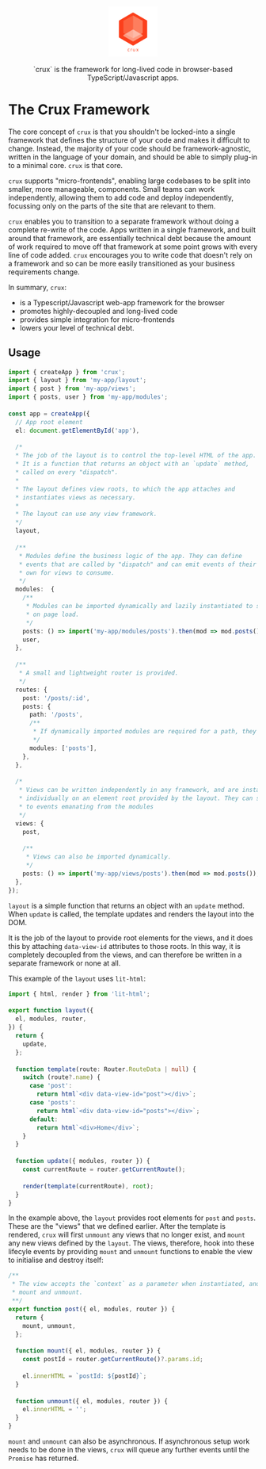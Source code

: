 <div style="width: 100%; text-align: center;"><img src="./public/images/logo.png" style="width: 100px; margin: auto" /><p width="300px">`crux` is the framework for long-lived code in browser-based TypeScript/Javascript apps.</p></div>

# The Crux Framework

The core concept of `crux` is that you shouldn't be locked-into a single framework that defines the structure of your code and makes it difficult to change. Instead, the majority of your code should be framework-agnostic, written in the language of your domain, and should be able to simply plug-in to a minimal core. `crux` is that core.

`crux` supports "micro-frontends", enabling large codebases to be split into smaller, more manageable, components. Small teams can work independently, allowing them to add code and deploy independently, focussing only on the parts of the site that are relevant to them.

`crux` enables you to transition to a separate framework without doing a complete re-write of the code. Apps written in a single framework, and built around that framework, are essentially technical debt because the amount of work required to move off that framework at some point grows with every line of code added. `crux` encourages you to write code that doesn't rely on a framework and so can be more easily transitioned as your business requirements change.

In summary, `crux`:

- is a Typescript/Javascript web-app framework for the browser
- promotes highly-decoupled and long-lived code
- provides simple integration for micro-frontends
- lowers your level of technical debt.

## Usage

```ts
import { createApp } from 'crux';
import { layout } from 'my-app/layout';
import { post } from 'my-app/views';
import { posts, user } from 'my-app/modules';

const app = createApp({
  // App root element
  el: document.getElementById('app'),

  /*
  * The job of the layout is to control the top-level HTML of the app.
  * It is a function that returns an object with an `update` method,
  * called on every "dispatch".
  *
  * The layout defines view roots, to which the app attaches and
  * instantiates views as necessary.
  *
  * The layout can use any view framework.
  */
  layout,

  /**
   * Modules define the business logic of the app. They can define
   * events that are called by "dispatch" and can emit events of their
   * own for views to consume.
   */
  modules:  {
    /**
     * Modules can be imported dynamically and lazily instantiated to save time
     * on page load.
     */
    posts: () => import('my-app/modules/posts').then(mod => mod.posts()),
    user,
  },

  /**
   * A small and lightweight router is provided.
   */
  routes: {
    post: '/posts/:id',
    posts: {
      path: '/posts',
      /**
       * If dynamically imported modules are required for a path, they can be referenced here.
       */
      modules: ['posts'],
    },
  },

  /*
   * Views can be written independently in any framework, and are instantiated
   * individually on an element root provided by the layout. They can subscribe
   * to events emanating from the modules
   */
  views: {
    post,

    /**
     * Views can also be imported dynamically.
     */
    posts: () => import('my-app/views/posts').then(mod => mod.posts()),
  },
});
```

`layout` is a simple function that returns an object with an `update` method. When `update` is called, the template updates and renders the layout into the DOM.

It is the job of the layout to provide root elements for the views, and it does this by attaching `data-view-id` attributes to those roots. In this way, it is completely decoupled from the views, and can therefore be written in a separate framework or none at all.

This example of the `layout` uses `lit-html`:

```ts
import { html, render } from 'lit-html';

export function layout({
  el, modules, router,
}) {
  return {
    update,
  };

  function template(route: Router.RouteData | null) {
    switch (route?.name) {
      case 'post':
        return html`<div data-view-id="post"></div>`;
      case 'posts':
        return html`<div data-view-id="posts"></div>`;
      default:
        return html`<div>Home</div>`;
    }
  }

  function update({ modules, router }) {
    const currentRoute = router.getCurrentRoute();

    render(template(currentRoute), root);
  }
}
```

In the example above, the `layout` provides root elements for `post` and `posts`. These are the "views" that we defined earlier. After the template is rendered, `crux` will first `unmount` any views that no longer exist, and `mount` any new views defined by the `layout`. The views, therefore, hook into these lifecyle events by providing `mount` and `unmount` functions to enable the view to initialise and destroy itself:

```ts
/**
 * The view accepts the `context` as a parameter when instantiated, and also on both
 * mount and unmount.
 **/
export function post({ el, modules, router }) {
  return {
    mount, unmount,
  };

  function mount({ el, modules, router }) {
    const postId = router.getCurrentRoute()?.params.id;

    el.innerHTML = `postId: ${postId}`;
  }

  function unmount({ el, modules, router }) {
    el.innerHTML = '';
  }
}
```

`mount` and `unmount` can also be asynchronous. If asynchronous setup work needs to be done in the views, `crux` will queue any further events until the `Promise` has returned.
